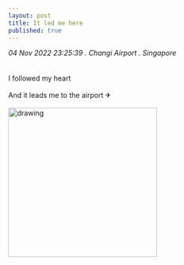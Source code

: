 ```yaml
---
layout: post
title: It led me here
published: true
---
```

_04 Nov 2022 23:25:39 . Changi Airport . Singapore_
<br>
<br>
<br>
I followed my heart
<br>
<br>
And it leads me to the airport ✈
<br>
<br>
<img src="https://drive.google.com/uc?export=view&id=1x36sl5RWB9ABO6A6AL1j5Aj0IFHtH5-Z" alt="drawing" width="300"/>

